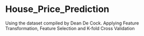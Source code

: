 # House_Price_Prediction
Using the dataset compiled by Dean De Cock. Applying Feature Transformation, Feature Selection and K-fold Cross Validation
